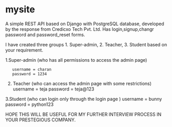 # mysite

 A simple REST API based on Django with PostgreSQL database, developed by the response from Credicxo Tech Pvt. Ltd.
 Has login,signup,changr password and password_reset forms.
 
 I have created three groups 1. Super-admin, 2. Teacher, 3. Student based on your requirement.
 
 1.Super-admin  (who has all permissions to access the admin page) 
       
       username = charan
       password = 1234
 
 2. Teacher      (who can access the admin page with some restrictions)
       username = teja
       password = teja@123
 
 3.Student       (who can login only through the login page )
       username  =  bunny
       password = python123
       
       
       
  HOPE THIS WILL BE USEFUL FOR MY FURTHER INTERVIEW PROCESS IN YOUR PRESTEGIOUS COMPANY.
            
